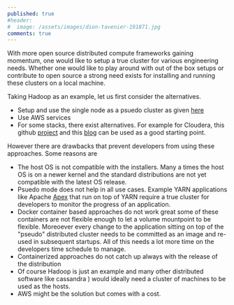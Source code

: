 ```yaml
---
published: true
#header:
#  image: /assets/images/dion-tavenier-191871.jpg
comments: true
---
```


With more open source distributed compute frameworks gaining momentum, one would like to setup a true cluster for various engineering needs. Whether one would like to play around with out of the box setups or contribute to open source a strong need exists for installing and running these clusters on a local machine. 

Taking Hadoop as an example, let us first consider the alternatives. 

- Setup and use the single node as a psuedo cluster as given [here](https://hadoop.apache.org/docs/stable/hadoop-project-dist/hadoop-common/SingleCluster.html) 
- Use AWS services
- For some stacks, there exist alternatives. For example for Cloudera, this github [project](https://github.com/cloudera/clusterdock) and this [blog](https://blog.cloudera.com/blog/2016/08/multi-node-clusters-with-cloudera-quickstart-for-docker/) can be used as a good starting point.

However there are drawbacks that prevent developers from using these approaches. Some reasons are

- The host OS is not compatible with the installers. Many a times the host OS is on a newer kernel and the standard distributions are not yet compatible with the latest OS release. 
- Psuedo mode does not help in all use cases. Example YARN applications like Apache [Apex](https://apex.apache.org/) that run on top of YARN require a true cluster for developers to monitor the progress of an application.
- Docker container based approaches do not work great some of these containers are not flexible enough to let a volume mountpoint to be flexible. Moreoever every change to the application sitting on top of the "pseudo" distributed cluster needs to be committed as an image and re-used in subsequent startups. All of this needs a lot more time on the developers time schedule to manage.
- Containerized approaches do not catch up always with the release of the distribution
- Of course Hadoop is just an example and many other distributed software like cassandra ) would ideally need a cluster of machines to be used as the hosts. 
- AWS might be the solution but comes with a cost.
